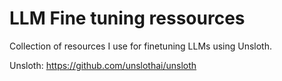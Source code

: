 # LLM Fine tuning ressources 
Collection of resources I use for finetuning LLMs using Unsloth.

Unsloth: https://github.com/unslothai/unsloth
